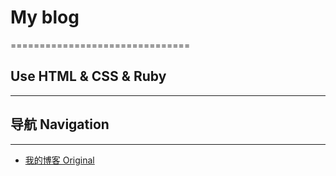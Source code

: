 # My blog
===============================
## Use HTML  & CSS & Ruby 
--------
## 导航 Navigation
--------------------------------
* [我的博客 Original](https://wxzyyds.github.io/)
